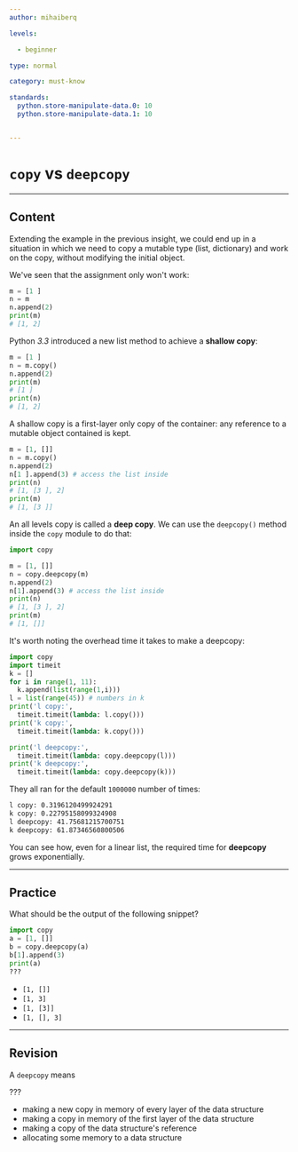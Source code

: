 ```yaml
---
author: mihaiberq

levels:

  - beginner

type: normal

category: must-know

standards:
  python.store-manipulate-data.0: 10
  python.store-manipulate-data.1: 10


---
```


# `copy` vs `deepcopy`


---
## Content

Extending the example in the previous insight, we could end up in a situation in which we need to copy a mutable type (list, dictionary) and work on the copy, without modifying the initial object.

We've seen that the assignment only won't work:
```python
m = [1 ]
n = m
n.append(2)
print(m)
# [1, 2]
```
Python *3.3* introduced a new list method to achieve a **shallow copy**:
```python
m = [1 ]
n = m.copy()
n.append(2)
print(m)
# [1 ]
print(n)
# [1, 2]
```
A shallow copy is a first-layer only copy of the container: any reference to a mutable object contained is kept.
```python
m = [1, []]
n = m.copy()
n.append(2)
n[1 ].append(3) # access the list inside
print(n)
# [1, [3 ], 2]
print(m)
# [1, [3 ]]
```
An all levels copy is called a **deep copy**. We can use the `deepcopy()` method inside the `copy` module to do that:
```python
import copy

m = [1, []]
n = copy.deepcopy(m)
n.append(2)
n[1].append(3) # access the list inside
print(n)
# [1, [3 ], 2]
print(m)
# [1, []]
```
It's worth noting the overhead time it takes to make a deepcopy:
```python
import copy
import timeit
k = []
for i in range(1, 11):
  k.append(list(range(1,i)))
l = list(range(45)) # numbers in k
print('l copy:',
  timeit.timeit(lambda: l.copy()))
print('k copy:',
  timeit.timeit(lambda: k.copy()))

print('l deepcopy:',
  timeit.timeit(lambda: copy.deepcopy(l)))
print('k deepcopy:',
  timeit.timeit(lambda: copy.deepcopy(k)))
```
They all ran for the default `1000000` number of times:
```bash
l copy: 0.3196120499924291
k copy: 0.22795158099324908
l deepcopy: 41.75681215700751
k deepcopy: 61.87346560800506
```
You can see how, even for a linear list, the required time for **deepcopy** grows exponentially.

---
## Practice

What should be the output of the following snippet?
```python
import copy
a = [1, []]
b = copy.deepcopy(a)
b[1].append(3)
print(a)
???
```

* `[1, []]`
* `[1, 3]`
* `[1, [3]]`
* `[1, [], 3]`

---
## Revision

A `deepcopy` means

???


* making a new copy in memory of every layer of the data structure
* making a copy in memory of the first layer of the data structure
* making a copy of the data structure's reference
* allocating some memory to a data structure
